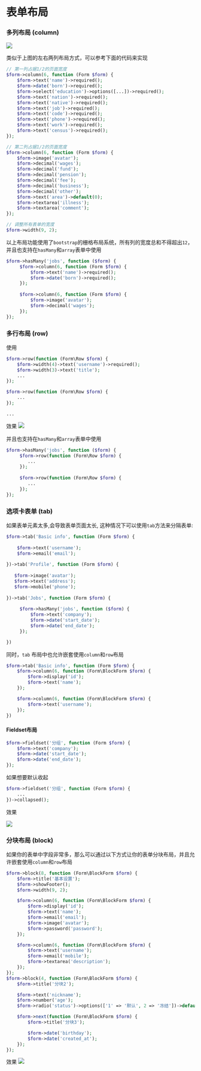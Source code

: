 # 表单布局

### 多列布局 (column)

<a href="{{public}}/assets/img/screenshots/form-column.png" target="_blank">
    <img class="img" src="{{public}}/assets/img/screenshots/form-column.png" />
</a>   

类似于上图的左右两列布局方式，可以参考下面的代码来实现

```php
// 第一列占据1/2的页面宽度
$form->column(6, function (Form $form) {
    $form->text('name')->required();
    $form->date('born')->required();
    $form->select('education')->options([...])->required();
    $form->text('nation')->required();
    $form->text('native')->required();
    $form->text('job')->required();
    $form->text('code')->required();
    $form->text('phone')->required();
    $form->text('work')->required();
    $form->text('census')->required();
});

// 第二列占据1/2的页面宽度
$form->column(6, function (Form $form) {
    $form->image('avatar');
    $form->decimal('wages');
    $form->decimal('fund');
    $form->decimal('pension');
    $form->decimal('fee');
    $form->decimal('business');
    $form->decimal('other');
    $form->text('area')->default(0);
    $form->textarea('illness');
    $form->textarea('comment');
});

// 调整所有表单的宽度
$form->width(9, 2);
```

以上布局功能使用了`bootstrap`的栅格布局系统，所有列的宽度总和不得超出`12`，并且也支持在`hasMany`和`array`表单中使用

```php
$form->hasMany('jobs', function ($form) {
     $form->column(6, function (Form $form) {
         $form->text('name')->required();
         $form->date('born')->required();
     });
     
     $form->column(6, function (Form $form) {
         $form->image('avatar');
         $form->decimal('wages');
     });
});
```




### 多行布局 (row)

使用
```php
$form->row(function (Form\Row $form) {
    $form->width(4)->text('username')->required();
	$form->width(3)->text('title');
	...
});

$form->row(function (Form\Row $form) {
	...
});

...
```
效果
<a href="{{public}}/assets/img/screenshots/form-rows.png" target="_blank">
    <img class="img img-full" src="{{public}}/assets/img/screenshots/form-rows.png">
</a>

并且也支持在`hasMany`和`array`表单中使用

```php
$form->hasMany('jobs', function ($form) {
     $form->row(function (Form\Row $form) {
     	...
     });
     
     $form->row(function (Form\Row $form) {
     	...
     });
});
```



<a name="tab"></a>
### 选项卡表单 (tab)

如果表单元素太多,会导致表单页面太长, 这种情况下可以使用`tab`方法来分隔表单:

```php
$form->tab('Basic info', function (Form $form) {
    
    $form->text('username');
    $form->email('email');
    
})->tab('Profile', function (Form $form) {
                       
   $form->image('avatar');
   $form->text('address');
   $form->mobile('phone');
   
})->tab('Jobs', function (Form $form) {
                         
     $form->hasMany('jobs', function ($form) {
         $form->text('company');
         $form->date('start_date');
         $form->date('end_date');
     });

})
```

同时，`tab` 布局中也允许嵌套使用`column`和`row`布局

```php
$form->tab('Basic info', function (Form $form) {
    $form->column(6, function (Form\BlockForm $form) {
		$form->display('id');
		$form->text('name');
	});

	$form->column(6, function (Form\BlockForm $form) {
		$form->text('username');
	});
})
```


#### Fieldset布局

```php
$form->fieldset('分组', function (Form $form) {
    $form->text('company');
    $form->date('start_date');
    $form->date('end_date');
});
```

如果想要默认收起

```php
$form->fieldset('分组', function (Form $form) {
    ...
})->collapsed();
```

效果

<a href="{{public}}/assets/img/screenshots/form-fieldset.png" target="_blank">
    <img class="img img-full" src="{{public}}/assets/img/screenshots/form-fieldset.png">
</a>


### 分块布局 (block)

如果你的表单中字段非常多，那么可以通过以下方式让你的表单分块布局，并且允许嵌套使用`column`和`row`布局

```php
$form->block(8, function (Form\BlockForm $form) {
    $form->title('基本设置');
    $form->showFooter();
    $form->width(9, 2);

    $form->column(6, function (Form\BlockForm $form) {
        $form->display('id');
        $form->text('name');
        $form->email('email');
        $form->image('avatar');
        $form->password('password');
    });

    $form->column(6, function (Form\BlockForm $form) {
        $form->text('username');
        $form->email('mobile');
        $form->textarea('description');
    });
});
$form->block(4, function (Form\BlockForm $form) {
    $form->title('分块2');

    $form->text('nickname');
    $form->number('age');
    $form->radio('status')->options(['1' => '默认', 2 => '冻结'])->default(1);

    $form->next(function (Form\BlockForm $form) {
        $form->title('分块3');

        $form->date('birthday');
        $form->date('created_at');
    });
});
```

效果
<a href="https://cdn.learnku.com/uploads/images/202010/19/38389/AMCtHBcmSQ.jpg!large" target="_blank">
    <img class="img img-full" src="https://cdn.learnku.com/uploads/images/202010/19/38389/AMCtHBcmSQ.jpg!large">
</a>

